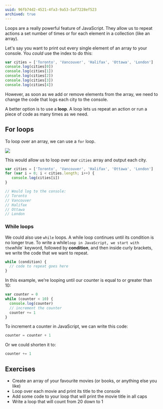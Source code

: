 ```yaml
---
uuid: 96fb74d2-4521-4fa3-9a53-5af7228ef523
archived: true
---
```


Loops are a really powerful feature of JavaScript. They allow us to repeat actions a set number of times or for each element in a collection (like an array).

Let's say you want to print out every single element of an array to your console. You _could_ use the index to do this:

```javascript
var cities = ['Toronto', 'Vancouver', 'Halifax', 'Ottawa', 'London']
console.log(cities[0])
console.log(cities[1])
console.log(cities[2])
console.log(cities[3])
console.log(cities[4])
```

However, as soon as we add or remove elements from the array, we need to change the code that logs each city to the console.

A better option is to use a **loop**. A loop lets us repeat an action or run a piece of code as many times as we need.

## For loops

To loop over an array, we can use a `for` loop.

![](https://cl.ly/1T110236000O/Image%202017-10-24%20at%206.38.39%20PM.png)

This would allow us to loop over our `cities` array and output each city.

```javascript
var cities = ['Toronto', 'Vancouver', 'Halifax', 'Ottawa', 'London']
for (var i = 0; i < cities.length; i++) {
   console.log(cities[i])
}

// Would log to the console:
// Toronto
// Vancouver
// Halifax
// Ottawa
// London
```

### While loops

We could also use `while` loops. A while loop continues until its condition is no longer true. To write a while` loop in JavaScript, we start with the `while` keyword, followed by **condition**, and then inside curly brackets, we write the code that we want to repeat.

```javascript
while (condition) {
  // code to repeat goes here
}
```

In this example, we're looping until our counter is equal to or greater than 10:

```javascript
var counter = 0
while (counter < 10) {
  console.log(counter)
  // increment the counter
  counter += 1
}
```

To increment a counter in JavaScript, we can write this code:

```javascript
counter = counter + 1
```

Or we could shorten it to:

```javascript
counter += 1
```

## Exercises

- Create an array of your favourite movies (or books, or anything else you like)
- Loop over each movie and print its title to the console
- Add some code to your loop that will print the movie title in all caps
- Write a loop that will count from 20 down to 1
